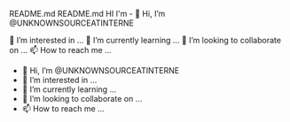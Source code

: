README.md
README.md HI I'm - 👋 Hi, I’m @UNKNOWNSOURCEATINTERNE

👀 I’m interested in ...
🌱 I’m currently learning ...
💞️ I’m looking to collaborate on ...
📫 How to reach me ...
- 👋 Hi, I’m @UNKNOWNSOURCEATINTERNE
- 👀 I’m interested in ...
- 🌱 I’m currently learning ...
- 💞️ I’m looking to collaborate on ...
- 📫 How to reach me ...

<!---
UNKNOWNSOURCEATINTERNE/UNKNOWNSOURCEATINTERNE is a ✨ special ✨ repository because its `README.md` (this file) appears on your GitHub profile.
You can click the Preview link to take a look at your changes.
--->
